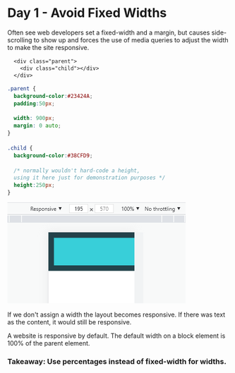 # Day 1 - Avoid Fixed Widths

Often see web developers set a fixed-width and a margin, but causes side-scrolling to show up and forces the use of media queries to adjust the width to make the site responsive. 

```markup
  <div class="parent">
    <div class="child"></div>
  </div>
```

```css
.parent {
  background-color:#23424A;
  padding:50px;

  width: 900px;
  margin: 0 auto;
}

.child {
  background-color:#38CFD9;

  /* normally wouldn't hard-code a height,
  using it here just for demonstration purposes */
  height:250px;
}
```

![](../../../.gitbook/assets/image%20%2816%29.png)

If we don't assign a width the layout becomes responsive. If there was text as the content, it would still be responsive.  

A website is responsive by default. The default width on a block element is 100% of the parent element.

### Takeaway: Use percentages instead of fixed-width for widths.

